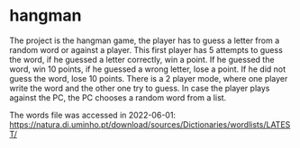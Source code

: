# hangman
The project is the hangman game, the player has to guess a letter from a random word or against a player.
This first player has 5 attempts to guess the word, if he guessed a letter correctly, win a point. 
If he guessed the word, win 10 points, if  he guessed a wrong letter, lose a point.
If he did not guess the word, lose 10 points.
There is a 2 player mode, where one player write the word and the other one try to guess.
In case the player plays against the PC, the PC chooses a random word from a list.

The words file was accessed in 2022-06-01: https://natura.di.uminho.pt/download/sources/Dictionaries/wordlists/LATEST/
